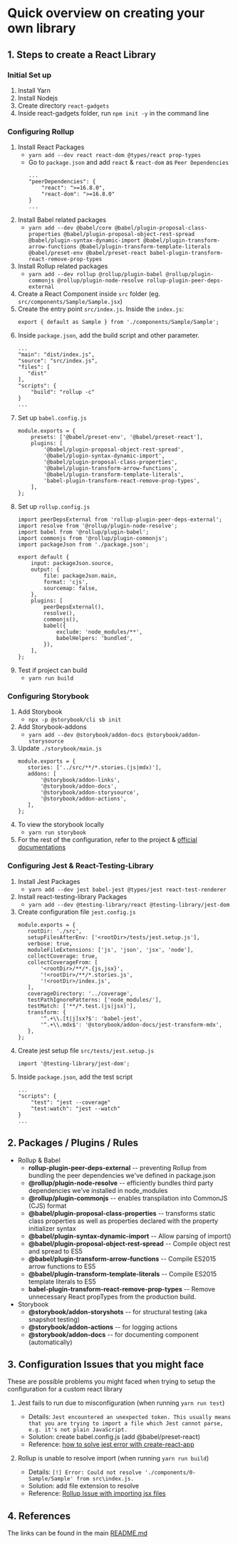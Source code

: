 # Quick overview on creating your own library

## 1. Steps to create a React Library

### Initial Set up

1. Install Yarn
2. Install Nodejs
3. Create directory `react-gadgets`
4. Inside react-gadgets folder, run `npm init -y` in the command line

### Configuring Rollup

1. Install React Packages
    - `yarn add --dev react react-dom @types/react prop-types`
    - Go to `package.json` and add `react` & `react-dom` as `Peer Dependencies`
        ```$xslt
        ...
        "peerDependencies": {
            "react": ">=16.8.0",
            "react-dom": ">=16.8.0"
        }
        ...
        ```
2. Install Babel related packages
    - `yarn add --dev @babel/core @babel/plugin-proposal-class-properties @babel/plugin-proposal-object-rest-spread @babel/plugin-syntax-dynamic-import @babel/plugin-transform-arrow-functions @babel/plugin-transform-template-literals @babel/preset-env @babel/preset-react babel-plugin-transform-react-remove-prop-types`
3. Install Rollup related packages
    - `yarn add --dev rollup @rollup/plugin-babel @rollup/plugin-commonjs @rollup/plugin-node-resolve rollup-plugin-peer-deps-external`
4. Create a React Component inside `src` folder (eg. `src/components/Sample/Sample.jsx`)
5. Create the entry point `src/index.js`. Inside the `index.js`:
    ```$xslt
   export { default as Sample } from './components/Sample/Sample';
   ```
6. Inside `package.json`, add the build script and other parameter.
    ```$xslt
   ...
   "main": "dist/index.js",
   "source": "src/index.js",
   "files": [
       "dist"
   ],
   "scripts": {
        "build": "rollup -c"
   }
   ...
    ```
7. Set up `babel.config.js`
   ```$xslt
   module.exports = {
       presets: ['@babel/preset-env', '@babel/preset-react'],
       plugins: [
           '@babel/plugin-proposal-object-rest-spread',
           '@babel/plugin-syntax-dynamic-import',
           '@babel/plugin-proposal-class-properties',
           '@babel/plugin-transform-arrow-functions',
           '@babel/plugin-transform-template-literals',
           'babel-plugin-transform-react-remove-prop-types',
       ],
   };
   ```
8. Set up `rollup.config.js`
    ```$xslt
    import peerDepsExternal from 'rollup-plugin-peer-deps-external';
    import resolve from '@rollup/plugin-node-resolve';
    import babel from '@rollup/plugin-babel';
    import commonjs from '@rollup/plugin-commonjs';
    import packageJson from './package.json';
    
    export default {
        input: packageJson.source,
        output: {
            file: packageJson.main,
            format: 'cjs',
            sourcemap: false,
        },
        plugins: [
            peerDepsExternal(),
            resolve(),
            commonjs(),
            babel({
                exclude: 'node_modules/**',
                babelHelpers: 'bundled',
            }),
        ],
    };
    ```
9. Test if project can build
    - `yarn run build`

### Configuring Storybook

1. Add Storybook
    - `npx -p @storybook/cli sb init`
2. Add Storybook-addons
    - `yarn add --dev @storybook/addon-docs @storybook/addon-storysource`
3. Update `./storybook/main.js`
    ```$xslt
   module.exports = {
       stories: ['../src/**/*.stories.(js|mdx)'],
       addons: [
           '@storybook/addon-links',
           '@storybook/addon-docs',
           '@storybook/addon-storysource',
           '@storybook/addon-actions',
       ],
   };
   ```
4. To view the storybook locally
    - `yarn run storybook`
5. For the rest of the configuration, refer to the project & [official documentations](https://www.learnstorybook.com/)

### Configuring Jest & React-Testing-Library

1. Install Jest Packages
    - `yarn add --dev jest babel-jest @types/jest react-test-renderer`
2. Install react-testing-library Packages
    - `yarn add --dev @testing-library/react @testing-library/jest-dom`
3. Create configuration file `jest.config.js`
    ```$xslt
   module.exports = {
       rootDir: './src',
       setupFilesAfterEnv: ['<rootDir>/tests/jest.setup.js'],
       verbose: true,
       moduleFileExtensions: ['js', 'json', 'jsx', 'node'],
       collectCoverage: true,
       collectCoverageFrom: [
           '<rootDir>/**/*.{js,jsx}',
           '!<rootDir>/**/*.stories.js',
           '!<rootDir>/index.js',
       ],
       coverageDirectory: '../coverage',
       testPathIgnorePatterns: ['node_modules/'],
       testMatch: ['**/*.test.(js|jsx)'],
       transform: {
           '^.+\\.[t|j]sx?$': 'babel-jest',
           '^.+\\.mdx$': '@storybook/addon-docs/jest-transform-mdx',
       },
   };
    ```
4. Create jest setup file `src/tests/jest.setup.js`
    ```$xslt
    import '@testing-library/jest-dom';
    ```
5. Inside `package.json`, add the test script
    ```$xslt
   ...
   "scripts": {
        "test": "jest --coverage"
        "test:watch": "jest --watch"
   }
   ...
    ```

## 2. Packages / Plugins / Rules

- Rollup & Babel
    - **rollup-plugin-peer-deps-external** -- preventing Rollup from bundling the peer dependencies we've defined in package.json
    - **@rollup/plugin-node-resolve** -- efficiently bundles third party dependencies we've installed in node_modules
    - **@rollup/plugin-commonjs** -- enables transpilation into CommonJS (CJS) format
    - **@babel/plugin-proposal-class-properties** -- transforms static class properties as well as properties declared with the property initializer syntax
    - **@babel/plugin-syntax-dynamic-import** -- Allow parsing of import()
    - **@babel/plugin-proposal-object-rest-spread** -- Compile object rest and spread to ES5
    - **@babel/plugin-transform-arrow-functions** -- Compile ES2015 arrow functions to ES5
    - **@babel/plugin-transform-template-literals** -- Compile ES2015 template literals to ES5 
    - **babel-plugin-transform-react-remove-prop-types** -- Remove unnecessary React propTypes from the production build.
- Storybook
    - **@storybook/addon-storyshots** -- for structural testing (aka snapshot testing)
    - **@storybook/addon-actions** -- for logging actions
    - **@storybook/addon-docs** -- for documenting component (automatically)

## 3. Configuration Issues that you might face

These are possible problems you might faced when trying to setup the configuration for a custom react library

1. Jest fails to run due to misconfiguration (when running `yarn run test`)
    - Details: `Jest encountered an unexpected token. This usually means that you are trying to import a file which Jest cannot parse, e.g. it's not plain JavaScript.`
    - Solution: create babel.config.js (add @babel/preset-react)
    - Reference: [how to solve jest error with create-react-app](https://medium.com/@audreyhal/how-to-solve-jest-error-with-create-react-app-part-1-80f33aa1661a#:~:text=This%20usually%20means%20that%20you,Here's%20what%20you%20can%20do%3A&text=babelrc%20file%20in%20my%20root%20folder.)
    
2. Rollup is unable to resolve import (when running `yarn run build`)
    - Details: `[!] Error: Could not resolve './components/0-Sample/Sample' from src\index.js.`
    - Solution: add file extension to resolve
    - Reference: [Rollup Issue with importing jsx files](https://github.com/rollup/rollup/issues/1052)

## 4. References

The links can be found in the main [README.md](../README.md)
